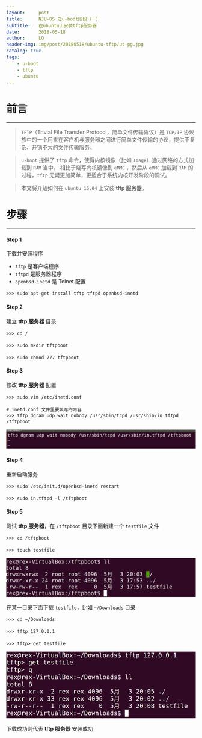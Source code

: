 ```yaml
---
layout:     post
title:      NJU-OS 之u-boot阶段（一）
subtitle:   在ubuntu上安装tftp服务器
date:       2018-05-18
author:     LQ
header-img: img/post/20180518/ubuntu-tftp/ut-pg.jpg
catalog: true
tags:
    - u-boot
    - tftp
    - ubuntu
---
```

# 前言
---
>`TFTP`（Trivial File Transfer Protocol，简单文件传输协议）是 `TCP/IP` 协议族中的一个用来在客户机与服务器之间进行简单文件传输的协议，提供不复杂、开销不大的文件传输服务。

>`u-boot` 提供了 `tftp` 命令，使得内核镜像（比如 `Image`）通过网络的方式加载到 `RAM` 当中。 相比于烧写内核镜像到 `eMMC` ，然后从 `eMMC` 加载到 `RAM` 的过程，`tftp` 无疑更加简单，更适合于系统内核开发阶段的调试。

>本文将介绍如何在 `ubuntu 16.04` 上安装 **tftp 服务器**。

# 步骤
---

#### Step 1

下载并安装程序

- `tftp` 是客户端程序
- `tftpd` 是服务器程序
- `openbsd-inetd` 是 Telnet 配置

```
>>> sudo apt-get install tftp tftpd openbsd-inetd
```

#### Step 2

建立 **tftp 服务器** 目录
```
>>> cd /

>>> sudo mkdir tftpboot

>>> sudo chmod 777 tftpboot
```

#### Step 3

修改 **tftp 服务器** 配置
```
>>> sudo vim /etc/inetd.conf

# inetd.conf 文件里要填写的内容
>>> tftp dgram udp wait nobody /usr/sbin/tcpd /usr/sbin/in.tftpd /tftpboot
```

![vim conf](https://raw.githubusercontent.com/chenup/chenup.github.io/master/img/post/20180518/ubuntu-tftp/ut-vc.png)

#### Step 4

重新启动服务
```
>>> sudo /etc/init.d/openbsd-inetd restart

>>> sudo in.tftpd –l /tftpboot
```

#### Step 5

测试 **tftp 服务器**，在 `/tftpboot` 目录下面新建一个 `testfile` 文件
```
>>> cd /tftpboot

>>> touch testfile
```

![touch testfile](https://raw.githubusercontent.com/chenup/chenup.github.io/master/img/post/20180518/ubuntu-tftp/ut-tt.png)

在某一目录下面下载 `testfile`，比如 `~/Downloads` 目录
```
>>> cd ~/Downloads

>>> tftp 127.0.0.1

>>> tftp> get testfile
```

![download testfile](https://raw.githubusercontent.com/chenup/chenup.github.io/master/img/post/20180518/ubuntu-tftp/ut-dt.png)

下载成功则代表 **tftp 服务器** 安装成功